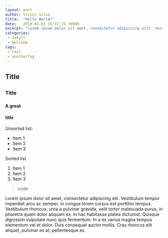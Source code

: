 ```yaml
---
layout: post
author: Victor Silva
title:  "Hello World!"
date:   2019-01-01 15:37:15 +0000
excerpt: "Lorem ipsum dolor sit amet, consectetur adipiscing elit. Vestibulum tempor imperdiet arcu ac semper. In congue lorem cursus est porttitor tempus. Vestibulum rhoncus, urna a pulvinar gravida, velit tortor malesuada purus, in pharetra quam dolor aliquam ex"
categories:
 - Jekyll
 - Welcome
tags:
 - test
 - anotherTag
---
```


## Title <h2>

### Title <h3>

#### A great <h4> title

Unsorted list:
* Item 1
* Item 2
* Item 3

Sorted list

1. Item 1
2. Item 2
3. Item 3

> code

Lorem ipsum dolor sit amet, consectetur adipiscing elit. Vestibulum tempor imperdiet arcu ac semper. In congue lorem cursus est porttitor tempus. Vestibulum rhoncus, urna a pulvinar gravida, velit tortor malesuada purus, in pharetra quam dolor aliquam ex. In hac habitasse platea dictumst. Quisque dignissim vulputate nunc quis fermentum. In a ex varius magna tempus elementum vel et dolor. Duis consequat auctor mollis. Cras rhoncus elit aliquet, pulvinar ex at, pellentesque ex.